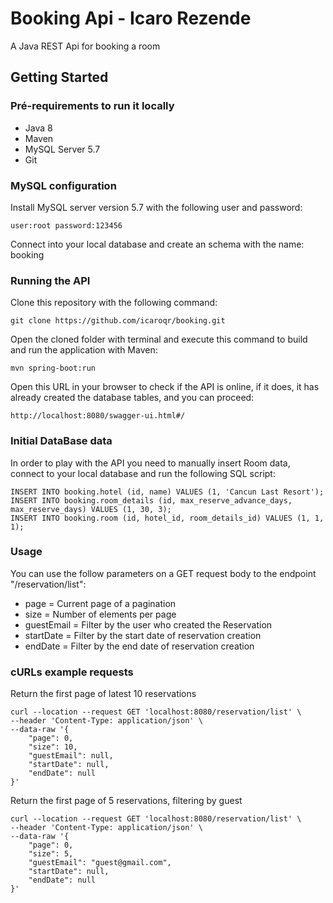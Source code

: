 # Booking Api - Icaro Rezende

A Java REST Api for booking a room
## Getting Started

### Pré-requirements to run it locally

* Java 8
* Maven
* MySQL Server 5.7
* Git

### MySQL configuration

Install MySQL server version 5.7 with the following user and password:
```
user:root password:123456
```
Connect into your local database and create an schema with the name: booking

### Running the API

Clone this repository with the following command:
```
git clone https://github.com/icaroqr/booking.git
```
Open the cloned folder with terminal and execute this command to build and run the application with Maven:
```
mvn spring-boot:run
```
Open this URL in your browser to check if the API is online, if it does, it has already created the database tables, and you can proceed:
```
http://localhost:8080/swagger-ui.html#/
```

### Initial DataBase data

In order to play with the API you need to manually insert Room data, connect to your local database and run the following SQL script:
```
INSERT INTO booking.hotel (id, name) VALUES (1, 'Cancun Last Resort');
INSERT INTO booking.room_details (id, max_reserve_advance_days, max_reserve_days) VALUES (1, 30, 3);
INSERT INTO booking.room (id, hotel_id, room_details_id) VALUES (1, 1, 1);
```

### Usage

You can use the follow parameters on a GET request body to the endpoint "/reservation/list":
* page = Current page of a pagination
* size = Number of elements per page
* guestEmail = Filter by the user who created the Reservation
* startDate = Filter by the start date of reservation creation
* endDate = Filter by the end date of reservation creation

### cURLs example requests

Return the first page of latest 10 reservations
```
curl --location --request GET 'localhost:8080/reservation/list' \
--header 'Content-Type: application/json' \
--data-raw '{
    "page": 0,
	"size": 10,
	"guestEmail": null,
	"startDate": null,
	"endDate": null
}'
```
Return the first page of 5 reservations, filtering by guest
```
curl --location --request GET 'localhost:8080/reservation/list' \
--header 'Content-Type: application/json' \
--data-raw '{
    "page": 0,
	"size": 5,
	"guestEmail": "guest@gmail.com",
	"startDate": null,
	"endDate": null
}'
```